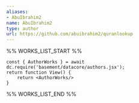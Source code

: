```yaml
---
aliases:
- AbuIbrahim2
name: AbuIbrahim2
type: author
url: https://github.com/abuibrahim2/quranlookup
---
```



%% WORKS_LIST_START %%

```datacorejsx
const { AuthorWorks } = await dc.require('basement/datacore/authors.jsx');
return function View() {
    return <AuthorWorks/>
}
```
%% WORKS_LIST_END %%